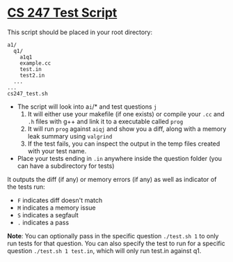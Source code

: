 # [CS 247 Test Script](cs247_test.sh)

This script should be placed in your root directory:
```
a1/
  q1/
    a1q1
    example.cc
    test.in
    test2.in
  ...
...
cs247_test.sh
```

- The script will look into a`i`/* and test questions `j`
  1. It will either use your makefile (if one exists) or compile your `.cc` and `.h` files with g++ and link it to a executable called `prog`
  2. It will run `prog` against `aiqj` and show you a diff, along with a memory leak summary using `valgrind`
  3. If the test fails, you can inspect the output in the temp files created with your test name.
- Place your tests ending in `.in` anywhere inside the question folder (you can have a subdirectory for tests)

It outputs the diff (if any) or memory errors (if any) as well as indicator of the tests run:
- `F` indicates diff doesn't match
- `M` indicates a memory issue
- `S` indicates a segfault
- `.` indicates a pass

**Note**: You can optionally pass in the specific question `./test.sh 1` to only run tests for that question. You can also specify the test to run for a specific question `./test.sh 1 test.in`, which will only run test.in against q1.
